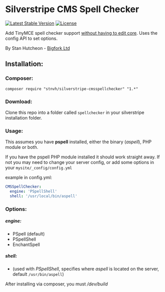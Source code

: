 # Silverstripe CMS Spell Checker
[![Latest Stable Version](https://poser.pugx.org/stnvh/silverstripe-cmsspellchecker/v/stable.svg)](https://packagist.org/packages/stnvh/silverstripe-cmsspellchecker) [![License](https://poser.pugx.org/stnvh/silverstripe-cmsspellchecker/license.svg)](https://packagist.org/packages/stnvh/silverstripe-cmsspellchecker)

Add TinyMCE spell checker support [without having to edit core](http://doc.silverstripe.org/framework/en/topics/rich-text-editing/#integrating-a-spellchecker-for-tinymce). Uses the config API to set options.

By Stan Hutcheon - [Bigfork Ltd](http://bigfork.co.uk)

## Installation:

### Composer:

```
composer require "stnvh/silverstripe-cmsspellchecker" "1.*"
```

### Download:

Clone this repo into a folder called ```spellchecker``` in your silverstripe installation folder.

### Usage:

This assumes you have **pspell** installed, either the binary (*aspell*), PHP module or both.

If you have the pspell PHP module installed it should work straight away. If not you may need to change your server config, or add some options in your ```mysite/_config/config.yml```

example in config.yml:
```yml
CMSSpellChecker:
  engine: 'PSpellShell'
  shell: '/usr/local/bin/aspell'

```

### Options:

##### engine:

- PSpell (default)
- PSpellShell
- EnchantSpell

##### shell:

- (used with *PSpellShell*, specifies where *aspell* is located on the server, default ```/usr/bin/aspell```)

After installing via composer, you must */dev/build*